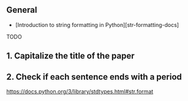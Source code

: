 ## General

- [Introduction to string formatting in Python][str-formatting-docs]

TODO

## 1. Capitalize the title of the paper


## 2. Check if each sentence ends with a period


[string-method-docs]: https://docs.python.org/3/library/string.html#formatstrings

https://docs.python.org/3/library/stdtypes.html#str.format